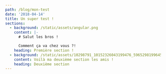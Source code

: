 ```yaml
---
path: /blog/mon-test
date: '2018-04-14'
title: Un super test !
sections:
  - background: /static/assets/angular.png
    content: |-
      # Salut les bros !

      Comment ça va chez vous ?!
    heading: Première section !
  - background: /static/assets/10298791_10152326043199476_5965298199645207266_n.jpg
    content: Voilà ma deuxième section les amis !
    heading: Deuxième section
---
```



